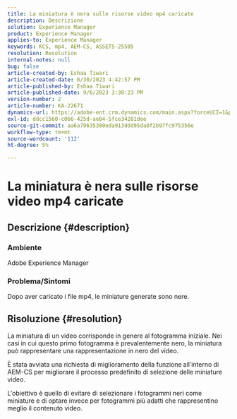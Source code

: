 ```yaml
---
title: La miniatura è nera sulle risorse video mp4 caricate
description: Descrizione
solution: Experience Manager
product: Experience Manager
applies-to: Experience Manager
keywords: KCS, mp4, AEM-CS, ASSETS-25505
resolution: Resolution
internal-notes: null
bug: false
article-created-by: Eshaa Tiwari
article-created-date: 8/30/2023 4:42:57 PM
article-published-by: Eshaa Tiwari
article-published-date: 9/6/2023 3:30:23 PM
version-number: 2
article-number: KA-22671
dynamics-url: https://adobe-ent.crm.dynamics.com/main.aspx?forceUCI=1&pagetype=entityrecord&etn=knowledgearticle&id=4c7a4b44-5447-ee11-be6d-6045bd006793
exl-id: ddcc1560-c066-425d-ae04-5fce34281dee
source-git-commit: aa6a79635380eda913ddd95da0f2b97fc975356e
workflow-type: tm+mt
source-wordcount: '112'
ht-degree: 5%

---
```


# La miniatura è nera sulle risorse video mp4 caricate

## Descrizione {#description}


### Ambiente 

Adobe Experience Manager

### Problema/Sintomi

Dopo aver caricato i file mp4, le miniature generate sono nere.


## Risoluzione {#resolution}


La miniatura di un video corrisponde in genere al fotogramma iniziale. Nei casi in cui questo primo fotogramma è prevalentemente nero, la miniatura può rappresentare una rappresentazione in nero del video.

È stata avviata una richiesta di miglioramento della funzione<b> </b>all’interno di AEM-CS per migliorare il processo predefinito di selezione delle miniature video.

L&#39;obiettivo è quello di evitare di selezionare i fotogrammi neri come miniature e di optare invece per fotogrammi più adatti che rappresentino meglio il contenuto video.
